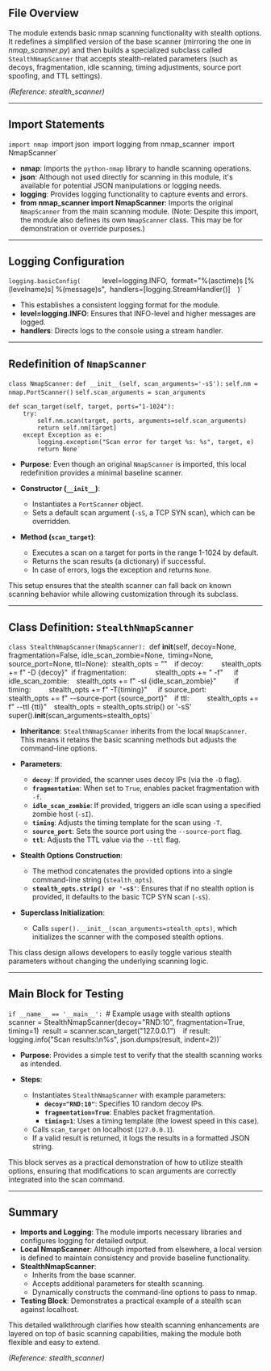 ## File Overview

The module extends basic nmap scanning functionality with stealth options. It redefines a simplified version of the base scanner (mirroring the one in _nmap_scanner.py_) and then builds a specialized subclass called `StealthNmapScanner` that accepts stealth-related parameters (such as decoys, fragmentation, idle scanning, timing adjustments, source port spoofing, and TTL settings).

_(Reference: stealth_scanner)_

---

## Import Statements

`import nmap
`import json`
`import logging from nmap_scanner`
`import NmapScanner`

- **nmap**: Imports the `python-nmap` library to handle scanning operations.
- **json**: Although not used directly for scanning in this module, it's available for potential JSON manipulations or logging needs.
- **logging**: Provides logging functionality to capture events and errors.
- **from nmap_scanner import NmapScanner**: Imports the original `NmapScanner` from the main scanning module. (Note: Despite this import, the module also defines its own `NmapScanner` class. This may be for demonstration or override purposes.)

---

## Logging Configuration

`logging.basicConfig(     
	`level=logging.INFO,`
	`format="%(asctime)s [%(levelname)s] %(message)s",`
	`handlers=[logging.StreamHandler()]` 
`)`

- This establishes a consistent logging format for the module.
- **level=logging.INFO**: Ensures that INFO-level and higher messages are logged.
- **handlers**: Directs logs to the console using a stream handler.

---

## Redefinition of `NmapScanner`

`class NmapScanner:`
	`def __init__(self, scan_arguments='-sS'):`
		`self.nm = nmap.PortScanner()`
		`self.scan_arguments = scan_arguments`
		
	def scan_target(self, target, ports="1-1024"):
		try:
			self.nm.scan(target, ports, arguments=self.scan_arguments)
			return self.nm[target]
		except Exception as e:
			logging.exception("Scan error for target %s: %s", target, e)
			return None`

- **Purpose**: Even though an original `NmapScanner` is imported, this local redefinition provides a minimal baseline scanner.

- **Constructor (`__init__`)**:
    - Instantiates a `PortScanner` object.
    - Sets a default scan argument (`-sS`, a TCP SYN scan), which can be overridden.

- **Method (`scan_target`)**:
    - Executes a scan on a target for ports in the range 1-1024 by default.
    - Returns the scan results (a dictionary) if successful.
    - In case of errors, logs the exception and returns `None`.

This setup ensures that the stealth scanner can fall back on known scanning behavior while allowing customization through its subclass.

---

## Class Definition: `StealthNmapScanner`

`class StealthNmapScanner(NmapScanner):
	`def __init__(self, decoy=None, fragmentation=False, idle_scan_zombie=None,`
		`timing=None, source_port=None, ttl=None):`
	`stealth_opts = ""` 
	`if decoy:`    
		`stealth_opts += f" -D {decoy}"`
	`if fragmentation:`       
		`stealth_opts += " -f"`  
	`if idle_scan_zombie:` 
		`stealth_opts += f" -sI {idle_scan_zombie}"`    
	`if timing:`    
		`stealth_opts += f" -T{timing}"`  
	`if source_port:`    
		`stealth_opts += f" --source-port {source_port}"` 
	`if ttl:`    
		`stealth_opts += f" --ttl {ttl}"` 
	`stealth_opts = stealth_opts.strip() or '-sS'`   
	`super().__init__(scan_arguments=stealth_opts)`

- **Inheritance**: `StealthNmapScanner` inherits from the local `NmapScanner`. This means it retains the basic scanning methods but adjusts the command-line options.

- **Parameters**:
    - **`decoy`**: If provided, the scanner uses decoy IPs (via the `-D` flag).
    - **`fragmentation`**: When set to `True`, enables packet fragmentation with `-f`.
    - **`idle_scan_zombie`**: If provided, triggers an idle scan using a specified zombie host (`-sI`).
    - **`timing`**: Adjusts the timing template for the scan using `-T`.
    - **`source_port`**: Sets the source port using the `--source-port` flag.
    - **`ttl`**: Adjusts the TTL value via the `--ttl` flag.

- **Stealth Options Construction**:
    - The method concatenates the provided options into a single command-line string (`stealth_opts`).
    - **`stealth_opts.strip() or '-sS'`**: Ensures that if no stealth option is provided, it defaults to the basic TCP SYN scan (`-sS`).

- **Superclass Initialization**:
    - Calls `super().__init__(scan_arguments=stealth_opts)`, which initializes the scanner with the composed stealth options.

This class design allows developers to easily toggle various stealth parameters without changing the underlying scanning logic.

---

## Main Block for Testing

`if __name__ == '__main__':
	`# Example usage with stealth options` 
	`scanner = StealthNmapScanner(decoy="RND:10", fragmentation=True, timing=1)`
	`result = scanner.scan_target("127.0.0.1")` 
	`if result:`    
		`logging.info("Scan results:\n%s", json.dumps(result, indent=2))`

- **Purpose**: Provides a simple test to verify that the stealth scanning works as intended.

- **Steps**:
    - Instantiates `StealthNmapScanner` with example parameters:
        - **`decoy="RND:10"`**: Specifies 10 random decoy IPs.
        - **`fragmentation=True`**: Enables packet fragmentation.
        - **`timing=1`**: Uses a timing template (the lowest speed in this case).
    - Calls `scan_target` on localhost (`127.0.0.1`).
    - If a valid result is returned, it logs the results in a formatted JSON string.

This block serves as a practical demonstration of how to utilize stealth options, ensuring that modifications to scan arguments are correctly integrated into the scan command.

---

## Summary

- **Imports and Logging**: The module imports necessary libraries and configures logging for detailed output.
- **Local NmapScanner**: Although imported from elsewhere, a local version is defined to maintain consistency and provide baseline functionality.
- **StealthNmapScanner**:
    - Inherits from the base scanner.
    - Accepts additional parameters for stealth scanning.
    - Dynamically constructs the command-line options to pass to nmap.
- **Testing Block**: Demonstrates a practical example of a stealth scan against localhost.

This detailed walkthrough clarifies how stealth scanning enhancements are layered on top of basic scanning capabilities, making the module both flexible and easy to extend.

_(Reference: stealth_scanner)_